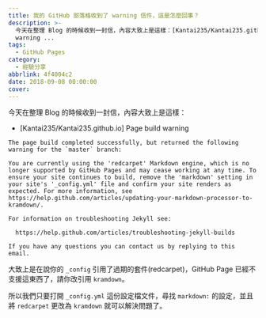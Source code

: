 ```yaml
---
title: 我的 GitHub 部落格收到了 warning 信件，這是怎麼回事？
description: >-
  今天在整理 Blog 的時候收到一封信，內容大致上是這樣：[Kantai235/Kantai235.github.io] Page build
  warning ...
tags:
  - GitHub Pages
category:
  - 經驗分享
abbrlink: 4f4004c2
date: 2018-09-08 00:00:00
cover:
---
```


今天在整理 Blog 的時候收到一封信，內容大致上是這樣：

- [Kantai235/Kantai235.github.io] Page build warning

```
The page build completed successfully, but returned the following warning for the `master` branch:

You are currently using the 'redcarpet' Markdown engine, which is no longer supported by GitHub Pages and may cease working at any time. To ensure your site continues to build, remove the 'markdown' setting in your site's '_config.yml' file and confirm your site renders as expected. For more information, see https://help.github.com/articles/updating-your-markdown-processor-to-kramdown/.

For information on troubleshooting Jekyll see:

  https://help.github.com/articles/troubleshooting-jekyll-builds

If you have any questions you can contact us by replying to this email.
```

大致上是在說你的 `_config` 引用了過期的套件(redcarpet)，GitHub Page 已經不支援這東西了，請你改引用 `kramdown`。

所以我們只要打開 `_config.yml` 這份設定檔文件，尋找 `markdown:` 的設定，並且將 `redcarpet` 更改為 `kramdown` 就可以解決問題了。
